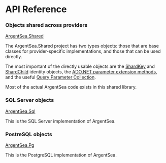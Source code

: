 ﻿# API Reference

### Objects shared across providers
[ArgentSea.Shared](/api/ArgentSea.html)

The ArgentSea.Shared project has two types objects: those that are base classes for provider-specific implementations, and those that can be used directly. 

The most important of the directly usable objects are the [ShardKey](/api/ArgentSea.ShardKey-2.html) and [ShardChild](/api/ArgentSea.ShardChild-3.html) identity objects, the [ADO.NET parameter  extension methods](/api/ArgentSea.DbParameterExtensions.html), and the useful [Query Parameter Collection](/api/ArgentSea.QueryParameterCollection.html).

Most of the actual ArgentSea code exists in this shared library.

### SQL Server objects
[ArgentSea.Sql](/api-sql/ArgentSea.Sql.html)

This is the SQL Server implementation of ArgentSea.

### PostreSQL objects
[ArgentSea.Pg](/api-pg/ArgentSea.Pg.html)

This is the PostgreSQL implementation of ArgentSea.
